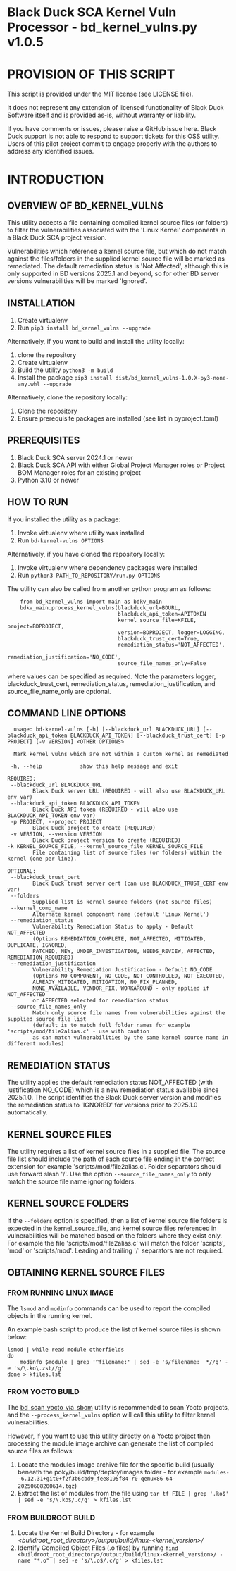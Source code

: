 # Black Duck SCA Kernel Vuln Processor - bd_kernel_vulns.py v1.0.5

# PROVISION OF THIS SCRIPT
This script is provided under the MIT license (see LICENSE file).

It does not represent any extension of licensed functionality of Black Duck Software itself and is provided as-is, without warranty or liability.

If you have comments or issues, please raise a GitHub issue here. Black Duck support is not able to respond to support tickets for this OSS utility. Users of this pilot project commit to engage properly with the authors to address any identified issues.

# INTRODUCTION
## OVERVIEW OF BD_KERNEL_VULNS

This utility accepts a file containing compiled kernel source files (or folders) to filter
the vulnerabilities associated with the 'Linux Kernel' components in a Black Duck SCA project version.

Vulnerabilities which reference a kernel source file, but which do not match against the files/folders 
in the supplied kernel source file will be marked as remediated. The default remediation status is 'Not Affected', although
this is only supported in BD versions 2025.1 and beyond, so for other BD server versions vulnerabilities will be marked
'Ignored'.

## INSTALLATION

1. Create virtualenv
2. Run `pip3 install bd_kernel_vulns --upgrade`

Alternatively, if you want to build and install the utility locally:

1. clone the repository
2. Create virtualenv
3. Build the utility `python3 -m build`
4. Install the package `pip3 install dist/bd_kernel_vulns-1.0.X-py3-none-any.whl --upgrade`

Alternatively, clone the repository locally:

1. Clone the repository
2. Ensure prerequisite packages are installed (see list in pyproject.toml)

## PREREQUISITES

1. Black Duck SCA server 2024.1 or newer
2. Black Duck SCA API with either Global Project Manager roles or Project BOM Manager roles for an existing project
3. Python 3.10 or newer

## HOW TO RUN

If you installed the utility as a package:

1. Invoke virtualenv where utility was installed
2. Run `bd-kernel-vulns OPTIONS`

Alternatively, if you have cloned the repository locally:

1. Invoke virtualenv where dependency packages were installed
2. Run `python3 PATH_TO_REPOSITORY/run.py OPTIONS`

The utility can also be called from another python program as follows:

        from bd_kernel_vulns import main as bdkv_main
        bdkv_main.process_kernel_vulns(blackduck_url=BDURL, 
                                       blackduck_api_token=APITOKEN
                                       kernel_source_file=KFILE, project=BDPROJECT,
                                       version=BDPROJECT, logger=LOGGING,
                                       blackduck_trust_cert=True,
                                       remediation_status='NOT_AFFECTED',
                                       remediation_justification='NO_CODE',
                                       source_file_names_only=False

where values can be specified as required. Note the parameters logger, blackduck_trust_cert, remediation_status, remediation_justification,
and source_file_name_only are optional.

## COMMAND LINE OPTIONS

      usage: bd-kernel-vulns [-h] [--blackduck_url BLACKDUCK_URL] [--blackduck_api_token BLACKDUCK_API_TOKEN] [--blackduck_trust_cert] [-p PROJECT] [-v VERSION] <OTHER OPTIONS>

      Mark kernel vulns which are not within a custom kernel as remediated   
      
     -h, --help            show this help message and exit

    REQUIRED:
     --blackduck_url BLACKDUCK_URL
            Black Duck server URL (REQUIRED - will also use BLACKDUCK_URL env var)
     --blackduck_api_token BLACKDUCK_API_TOKEN
            Black Duck API token (REQUIRED - will also use BLACKDUCK_API_TOKEN env var)
     -p PROJECT, --project PROJECT 
            Black Duck project to create (REQUIRED)
     -v VERSION, --version VERSION
            Black Duck project version to create (REQUIRED)
    -k KERNEL_SOURCE_FILE, --kernel_source_file KERNEL_SOURCE_FILE
            File containing list of source files (or folders) within the kernel (one per line).

    OPTIONAL:
     --blackduck_trust_cert
            Black Duck trust server cert (can use BLACKDUCK_TRUST_CERT env var)
     --folders
            Supplied list is kernel source folders (not source files)
     --kernel_comp_name
            Alternate kernel component name (default 'Linux Kernel')
     --remediation_status
            Vulnerability Remediation Status to apply - Default NOT_AFFECTED
            (Options REMEDIATION_COMPLETE, NOT_AFFECTED, MITIGATED, DUPLICATE, IGNORED, 
            PATCHED, NEW, UNDER_INVESTIGATION, NEEDS_REVIEW, AFFECTED, REMEDIATION_REQUIRED)  
     --remediation_justification
            Vulnerability Remediation Justification - Default NO_CODE
            (Options NO_COMPONENT, NO_CODE, NOT_CONTROLLED, NOT_EXECUTED,
            ALREADY_MITIGATED, MITIGATION, NO_FIX_PLANNED,
            NONE_AVAILABLE, VENDOR_FIX, WORKAROUND - only applied if NOT_AFFECTED 
            or AFFECTED selected for remediation status
     --source_file_names_only
            Match only source file names from vulnerabilities against the supplied source file list
            (default is to match full folder names for example 'scripts/mod/file2alias.c' - use with caution
            as can match vulnerabilities by the same kernel source name in different modules)

## REMEDIATION STATUS
The utility applies the default remediation status NOT_AFFECTED (with justification NO_CODE) which is a new 
remediation status available since 2025.1.0. The script identifies the Black Duck server version and modifies the 
remediation status to 'IGNORED' for versions prior to 2025.1.0 automatically.

## KERNEL SOURCE FILES

The utility requires a list of kernel source files in a supplied file.
The source file list should include the path of each source file ending in the correct extension
for example 'scripts/mod/file2alias.c'.  Folder separators should use forward slash '/'.
Use the option `--source_file_names_only` to only match the source file name ignoring folders.

## KERNEL SOURCE FOLDERS

If the `--folders` option is specified, then a list of kernel source file folders is expected in the kernel_source_file, and
kernel source files referenced in vulnerabilities will be matched based on the folders where they exist only.
For example the file 'scripts/mod/file2alias.c' will match the folder 'scripts', 'mod' or 'scripts/mod'.
Leading and trailing '/' separators are not required.

## OBTAINING KERNEL SOURCE FILES

### FROM RUNNING LINUX IMAGE

The `lsmod` and `modinfo` commands can be used to report the compiled objects in the running kernel.

An example bash script to produce the list of kernel source files is shown below:

    lsmod | while read module otherfields
    do
        modinfo $module | grep '^filename:' | sed -e 's/filename:  *//g' -e 's/\.ko\.zst//g'
    done > kfiles.lst

### FROM YOCTO BUILD

The [bd_scan_yocto_via_sbom](https://github.com/blackducksoftware/bd_scan_yocto_via_sbom) utility is recommended to 
scan Yocto projects, and the `--process_kernel_vulns` option will call this utility to filter kernel vulnerabilities.

However, if you want to use this utility directly on a Yocto project then processing the module image archive can 
generate the list of compiled source files as follows:

1. Locate the modules image archive file for the specific build (usually beneath the poky/build/tmp/deploy/images folder - for example `modules--6.12.31+git0+f2f3b6cbd9_fee8195f84-r0-qemux86-64-20250608200614.tgz`)
2. Extract the list of modules from the file using `tar tf FILE | grep '.ko$' | sed -e 's/\.ko$/.c/g' > kfiles.lst`

### FROM BUILDROOT BUILD

1. Locate the Kernel Build Directory - for example _<buildroot_root_directory>/output/build/linux-<kernel_version>/_
2. Identify Compiled Object Files (.o files) by running `find <buildroot_root_directory>/output/build/linux-<kernel_version>/ -name "*.o" | sed -e 's/\.o$/.c/g' > kfiles.lst`